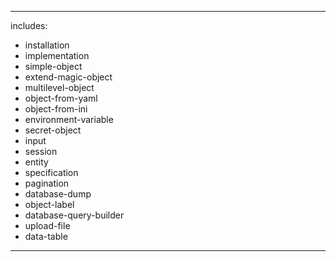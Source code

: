 <!doctype html> 
<html lang="en"> 
<head> 
<title>MagicObject User Manual</title> 
<link rel="stylesheet" type="text/css" href="css/css.css" /> 
<script type="text/javascript" src="js/js.js"></script> 
</head>

<body onload="doStuff()"> 

<div class="articles">

---
includes:
  - installation
  - implementation
  - simple-object
  - extend-magic-object
  - multilevel-object
  - object-from-yaml
  - object-from-ini
  - environment-variable
  - secret-object
  - input
  - session
  - entity
  - specification
  - pagination
  - database-dump
  - object-label
  - database-query-builder
  - upload-file
  - data-table
---
</div>

<div id="nav"> 
  <ul>  
  </ul>
</div>

</body>
</html>